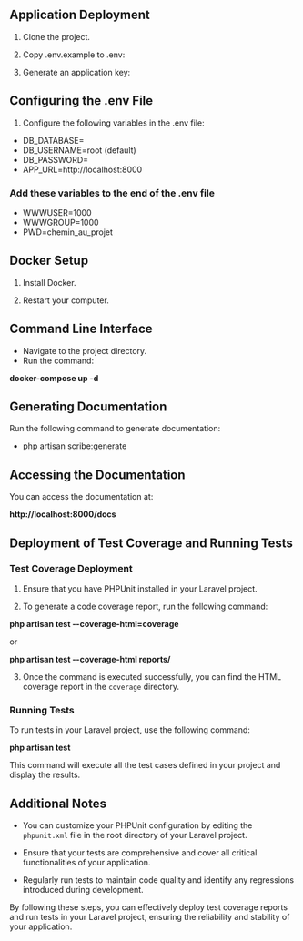 ## Application Deployment

1. Clone the project.

2. Copy .env.example to .env:

3. Generate an application key:

## Configuring the .env File

1. Configure the following variables in the .env file:
- DB_DATABASE=
- DB_USERNAME=root (default)
- DB_PASSWORD=
- APP_URL=http://localhost:8000

### Add these variables to the end of the .env file
- WWWUSER=1000
- WWWGROUP=1000
- PWD=chemin_au_projet

## Docker Setup

1. Install Docker.

2. Restart your computer.

## Command Line Interface

- Navigate to the project directory.
- Run the command:

 **docker-compose up -d**

## Generating Documentation
Run the following command to generate documentation:
- php artisan scribe:generate

## Accessing the Documentation
You can access the documentation at:

**http://localhost:8000/docs**

## Deployment of Test Coverage and Running Tests

### Test Coverage Deployment

1. Ensure that you have PHPUnit installed in your Laravel project.

2. To generate a code coverage report, run the following command:

**php artisan test --coverage-html=coverage**

or 

**php artisan test --coverage-html reports/**


3. Once the command is executed successfully, you can find the HTML coverage report in the `coverage` directory.

### Running Tests

To run tests in your Laravel project, use the following command:

**php artisan test**

This command will execute all the test cases defined in your project and display the results.

## Additional Notes

- You can customize your PHPUnit configuration by editing the `phpunit.xml` file in the root directory of your Laravel project.

- Ensure that your tests are comprehensive and cover all critical functionalities of your application.

- Regularly run tests to maintain code quality and identify any regressions introduced during development.

By following these steps, you can effectively deploy test coverage reports and run tests in your Laravel project, ensuring the reliability and stability of your application.
